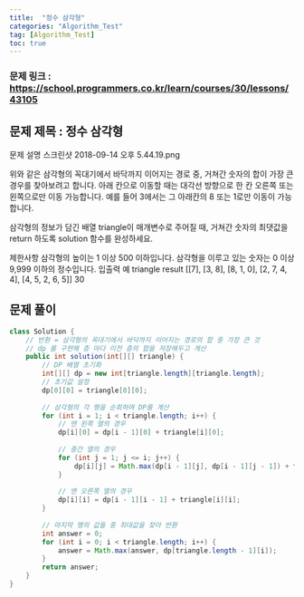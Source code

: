 ```yaml
---
title:  "정수 삼각형"
categories: "Algorithm_Test"
tag: [Algorithm_Test]
toc: true
---
```


### 문제 링크 : https://school.programmers.co.kr/learn/courses/30/lessons/43105

## 문제 제목 : 정수 삼각형

문제 설명
스크린샷 2018-09-14 오후 5.44.19.png

위와 같은 삼각형의 꼭대기에서 바닥까지 이어지는 경로 중, 거쳐간 숫자의 합이 가장 큰 경우를 찾아보려고 합니다. 아래 칸으로 이동할 때는 대각선 방향으로 한 칸 오른쪽 또는 왼쪽으로만 이동 가능합니다. 예를 들어 3에서는 그 아래칸의 8 또는 1로만 이동이 가능합니다.

삼각형의 정보가 담긴 배열 triangle이 매개변수로 주어질 때, 거쳐간 숫자의 최댓값을 return 하도록 solution 함수를 완성하세요.

제한사항
삼각형의 높이는 1 이상 500 이하입니다.
삼각형을 이루고 있는 숫자는 0 이상 9,999 이하의 정수입니다.
입출력 예
triangle	result
[[7], [3, 8], [8, 1, 0], [2, 7, 4, 4], [4, 5, 2, 6, 5]]	30

## 문제 풀이
```java
class Solution {
    // 반환 = 삼각형의 꼭대기에서 바닥까지 이어지는 경로의 합 중 가장 큰 것
    // dp 를 구현해 층 마다 이전 층의 합을 저장해두고 계산
    public int solution(int[][] triangle) {
        // DP 배열 초기화
        int[][] dp = new int[triangle.length][triangle.length];
        // 초기값 설정
        dp[0][0] = triangle[0][0];
        
        // 삼각형의 각 행을 순회하며 DP를 계산
        for (int i = 1; i < triangle.length; i++) {
            // 맨 왼쪽 열의 경우
            dp[i][0] = dp[i - 1][0] + triangle[i][0];
            
            // 중간 열의 경우
            for (int j = 1; j <= i; j++) {
                dp[i][j] = Math.max(dp[i - 1][j], dp[i - 1][j - 1]) + triangle[i][j];
            }
            
            // 맨 오른쪽 열의 경우
            dp[i][i] = dp[i - 1][i - 1] + triangle[i][i];
        }
        
        // 마지막 행의 값들 중 최대값을 찾아 반환
        int answer = 0;
        for (int i = 0; i < triangle.length; i++) {
            answer = Math.max(answer, dp[triangle.length - 1][i]);
        }
        return answer;
    }
}
```